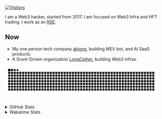 <!-- markdownlint-disable MD041 MD010 MD033 -->
[![Visitors](https://api.visitorbadge.io/api/daily?path=Akagi201%2FAkagi201&label=Visitors%20Today&countColor=%2337d67a)](https://visitorbadge.io/status?path=Akagi201%2FAkagi201)

I am a Web3 hacker, started from 2017. I am focused on Web3 Infra and HFT trading.
I work as an [RSE](https://us-rse.org/about/what-is-an-rse/).

## Now

* My one person tech company [akjong](https://github.com/akjong), building MEV bot, and AI SaaS products.
* A Grant-Driven organization [LongCipher](https://github.com/longcipher), building Web3 infras.

[![github contribution grid snake animation](https://raw.githubusercontent.com/Akagi201/Akagi201/output/github-contribution-grid-snake.svg#gh-light-mode-only)](https://github.com/Akagi201)

<details>
<summary>GitHub Stats</summary>
  <a href="https://github.com/Akagi201"><img alt="Profile Detail" src="https://raw.githubusercontent.com/Akagi201/Akagi201/master/profile-summary-card-output/dracula/0-profile-details.svg" /></a>
  <a href="https://github.com/Akagi201"><img alt="Github Stats" src="https://raw.githubusercontent.com/Akagi201/Akagi201/master/profile-summary-card-output/dracula/3-stats.svg" /></a>
  <a href="https://github.com/Akagi201"><img alt="Lang By Commits" src="https://raw.githubusercontent.com/Akagi201/Akagi201/master/profile-summary-card-output/dracula/2-most-commit-language.svg" /></a>
</details>

<details>
<summary>Wakatime Stats</summary>
<br>

<!--START_SECTION:waka-->

```txt
From: 03 May 2025 - To: 10 May 2025

Total Time: 17 hrs 6 mins

Other             8 hrs 2 mins    ███████████▓░░░░░░░░░░░░░   47.02 %
Rust              6 hrs 7 mins    █████████░░░░░░░░░░░░░░░░   35.80 %
TOML              1 hr 9 mins     █▓░░░░░░░░░░░░░░░░░░░░░░░   06.79 %
sh                54 mins         █▒░░░░░░░░░░░░░░░░░░░░░░░   05.33 %
Markdown          33 mins         ▓░░░░░░░░░░░░░░░░░░░░░░░░   03.30 %
Diff              7 mins          ▒░░░░░░░░░░░░░░░░░░░░░░░░   00.71 %
TypeScript        3 mins          ░░░░░░░░░░░░░░░░░░░░░░░░░   00.33 %
Go                3 mins          ░░░░░░░░░░░░░░░░░░░░░░░░░   00.32 %
Makefile          1 min           ░░░░░░░░░░░░░░░░░░░░░░░░░   00.11 %
YAML              1 min           ░░░░░░░░░░░░░░░░░░░░░░░░░   00.10 %
```

<!--END_SECTION:waka-->

</details>
